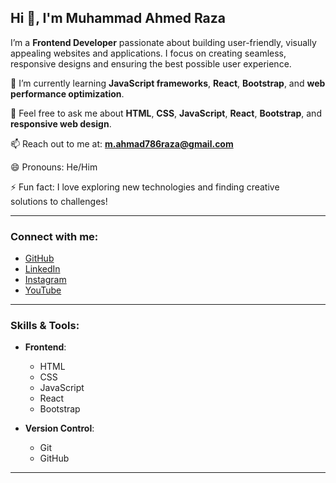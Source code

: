## Hi 👋, I'm Muhammad Ahmed Raza  
I’m a **Frontend Developer** passionate about building user-friendly, visually appealing websites and applications. I focus on creating seamless, responsive designs and ensuring the best possible user experience.  

🌱 I’m currently learning **JavaScript frameworks**, **React**, **Bootstrap**, and **web performance optimization**.  

💬 Feel free to ask me about **HTML**, **CSS**, **JavaScript**, **React**, **Bootstrap**, and **responsive web design**.

📫 Reach out to me at: **m.ahmad786raza@gmail.com**  

😄 Pronouns: He/Him

⚡ Fun fact: I love exploring new technologies and finding creative solutions to challenges!

---


### Connect with me:
- [GitHub](https://github.com/Ahmadscode01)  
- [LinkedIn](https://www.linkedin.com/in/muhammad-ahmad-raza-soomro-0128673)  
- [Instagram](https://www.instagram.com/itx_mars/profilecard/?igsh=a2sxcjllNTMzemJp)  
- [YouTube](https://www.youtube.com/@AhmedRaza_Tech)  

---

### Skills & Tools:
- **Frontend**:  
    - HTML  
    - CSS  
    - JavaScript  
    - React  
    - Bootstrap  

- **Version Control**:  
    - Git  
    - GitHub  

---


